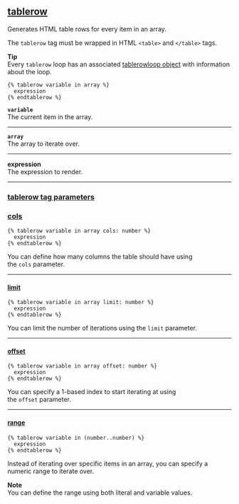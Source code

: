 ## [tablerow](https://shopify.dev/docs/api/liquid/tags/tablerow)

Generates HTML table rows for every item in an array.

The `tablerow` tag must be wrapped in HTML `<table>` and `</table>` tags.

**Tip**  
Every `tablerow` loop has an associated [tablerowloop object](https://shopify.dev/docs/api/liquid/objects/tablerowloop) with information about the loop.

```liquid
{% tablerow variable in array %}
  expression
{% endtablerow %}
```

**`variable`**  
The current item in the array.

---

**`array`**  
The array to iterate over.

---

**expression**  
The expression to render.

---

### [tablerow tag parameters](https://shopify.dev/docs/api/liquid/tags/tablerow#tablerow-parameters)

### [cols](https://shopify.dev/docs/api/liquid/tags/tablerow#tablerow-cols)

```liquid
{% tablerow variable in array cols: number %}
  expression
{% endtablerow %}
```

You can define how many columns the table should have using the `cols` parameter.

---

#### [limit](https://shopify.dev/docs/api/liquid/tags/tablerow#tablerow-limit)

```liquid
{% tablerow variable in array limit: number %}
  expression
{% endtablerow %}
```

You can limit the number of iterations using the `limit` parameter.

---

#### [offset](https://shopify.dev/docs/api/liquid/tags/tablerow#tablerow-offset)

```liquid
{% tablerow variable in array offset: number %}
  expression
{% endtablerow %}
```

You can specify a 1-based index to start iterating at using the `offset` parameter.

---

#### [range](https://shopify.dev/docs/api/liquid/tags/tablerow#tablerow-range)

```liquid
{% tablerow variable in (number..number) %}
  expression
{% endtablerow %}
```

Instead of iterating over specific items in an array, you can specify a numeric range to iterate over.

**Note**  
You can define the range using both literal and variable values.
